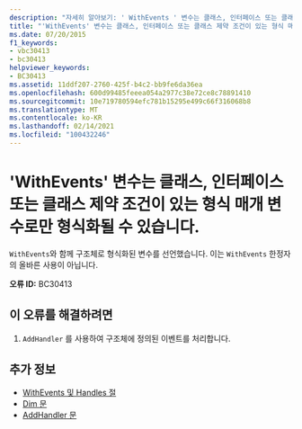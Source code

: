 ```yaml
---
description: "자세히 알아보기: ' WithEvents ' 변수는 클래스, 인터페이스 또는 클래스 제약 조건이 있는 형식 매개 변수로만 형식화 될 수 있습니다."
title: "'WithEvents' 변수는 클래스, 인터페이스 또는 클래스 제약 조건이 있는 형식 매개 변수로만 형식화될 수 있습니다."
ms.date: 07/20/2015
f1_keywords:
- vbc30413
- bc30413
helpviewer_keywords:
- BC30413
ms.assetid: 11ddf207-2760-425f-b4c2-bb9fe6da36ea
ms.openlocfilehash: 600d99485feeea054a2977c38e72ce8c78891410
ms.sourcegitcommit: 10e719780594efc781b15295e499c66f316068b8
ms.translationtype: MT
ms.contentlocale: ko-KR
ms.lasthandoff: 02/14/2021
ms.locfileid: "100432246"
---
```

# <a name="withevents-variables-can-only-be-typed-as-classes-interfaces-or-type-parameters-with-class-constraints"></a>'WithEvents' 변수는 클래스, 인터페이스 또는 클래스 제약 조건이 있는 형식 매개 변수로만 형식화될 수 있습니다.

`WithEvents`와 함께 구조체로 형식화된 변수를 선언했습니다. 이는 `WithEvents` 한정자의 올바른 사용이 아닙니다.  
  
 **오류 ID:** BC30413  
  
## <a name="to-correct-this-error"></a>이 오류를 해결하려면  
  
1. `AddHandler` 를 사용하여 구조체에 정의된 이벤트를 처리합니다.  
  
## <a name="see-also"></a>추가 정보

- [WithEvents 및 Handles 절](../programming-guide/language-features/events/index.md#withevents-and-the-handles-clause)
- [Dim 문](../language-reference/statements/dim-statement.md)
- [AddHandler 문](../language-reference/statements/addhandler-statement.md)
